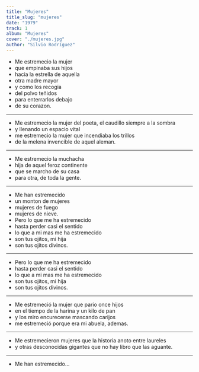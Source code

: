 ```yaml
---
title: "Mujeres"
title_slug: "mujeres"
date: "1979"
track: 1
album: "Mujeres"
cover: "./mujeres.jpg"
author: "Silvio Rodríguez"
---
```


- Me estremecio la mujer
- que empinaba sus hijos
- hacia la estrella de aquella
- otra madre mayor
- y como los recogia
- del polvo teñidos
- para enterrarlos debajo
- de su corazon.

---

- Me estremecio la mujer del poeta, el caudillo siempre a la sombra
- y llenando un espacio vital
- me estremecio la mujer que incendiaba los trillos
- de la melena invencible de aquel aleman.

---

- Me estremecio la muchacha
- hija de aquel feroz continente
- que se marcho de su casa
- para otra, de toda la gente.

---

- Me han estremecido
- un monton de mujeres
- mujeres de fuego
- mujeres de nieve.
- Pero lo que me ha estremecido
- hasta perder casi el sentido
- lo que a mi mas me ha estremecido
- son tus ojitos, mi hija
- son tus ojitos divinos.

---

- Pero lo que me ha estremecido
- hasta perder casi el sentido
- lo que a mi mas me ha estremecido
- son tus ojitos, mi hija
- son tus ojitos divinos.

---

- Me estremeció la mujer que pario once hijos
- en el tiempo de la harina y un kilo de pan
- y los miro encurecerse mascando carijos
- me estremeció porque era mi abuela, ademas.

---

- Me estremecieron mujeres que la historia anoto entre laureles
- y otras desconocidas gigantes que no hay libro que las aguante.

---

- Me han estremecido...
